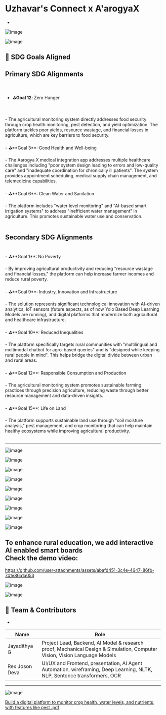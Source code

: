 # Uzhavar's Connect x A'arogyaX
-

![image](https://github.com/user-attachments/assets/decd4165-cd35-43cf-909a-677a5753516b)

![image](https://github.com/user-attachments/assets/325b04ca-89c8-427c-bc39-b094588d4c53)

## 🎯 SDG Goals Aligned
Primary SDG Alignments
-
<br/>

-  ⛳**Goal 12**: Zero Hunger
<br/>
<br/>
  -  The agricultural monitoring system directly addresses food security through crop health monitoring, pest detection, and yield optimization. The platform tackles poor yields, resource wastage, and financial losses in agriculture, which are key barriers to food security.
<br/>
<br/>
-  ⛳**Goal 3**: Good Health and Well-being
<br/>
<br/>
  -  The Aarogya X medical integration app addresses multiple healthcare challenges including "poor system design leading to errors and low-quality care" and "inadequate coordination for chronically ill patients". The system provides appointment scheduling, medical supply chain management, and telemedicine capabilities.
<br/>
<br/>
-  ⛳**Goal 6**: Clean Water and Sanitation
<br/>
<br/>
  -  The platform includes "water level monitoring" and "AI-based smart irrigation systems" to address "inefficient water management" in agriculture. This promotes sustainable water use and conservation.
<br/>
<br/>

Secondary SDG Alignments
-
<br/>
-  ⛳**Goal 1**: No Poverty
<br/>
<br/>
  -  By improving agricultural productivity and reducing "resource wastage and financial losses," the platform can help increase farmer incomes and reduce rural poverty.
<br/>
<br/>
-  ⛳**Goal 9**: Industry, Innovation and Infrastructure
<br/>
<br/>
  -  The solution represents significant technological innovation with AI-driven analytics, IoT sensors (future aspects, as of now Yolo Based Deep Learning Models are running), and digital platforms that modernize both agricultural and healthcare infrastructure.
<br/>
<br/>
-  ⛳**Goal 10**: Reduced Inequalities
<br/>
<br/>
  -  The platform specifically targets rural communities with "multilingual and multimodal chatbot for agro-based queries" and is "designed while keeping rural people in mind". This helps bridge the digital divide between urban and rural areas.
<br/>
<br/>
-  ⛳**Goal 12**: Responsible Consumption and Production
<br/>
<br/>
  -  The agricultural monitoring system promotes sustainable farming practices through precision agriculture, reducing waste through better resource management and data-driven insights.
<br/>
<br/>
-  ⛳**Goal 15**: Life on Land
<br/>
<br/>
  -  The platform supports sustainable land use through "soil moisture analysis," pest management, and crop monitoring that can help maintain healthy ecosystems while improving agricultural productivity.
<br/>
<br/>

---

![image](https://github.com/user-attachments/assets/abb70aa8-7374-454b-bb86-04cf9c7449f9)

![image](https://github.com/user-attachments/assets/b8c476d7-63ab-45cc-aa13-9a7f5ff9a974)

![image](https://github.com/user-attachments/assets/685dcaf2-45fd-461c-b8f3-469c227d771a)

![image](https://github.com/user-attachments/assets/e2b38758-2f1c-4093-9715-2185d467973b)

![image](https://github.com/user-attachments/assets/affca62d-349b-4496-8313-17fcfa7ac281)

![image](https://github.com/user-attachments/assets/06ce43c5-1ddc-4575-93c8-cd56ad244fa6)

![image](https://github.com/user-attachments/assets/6cc6311b-66b8-4eea-acb2-1a62ed7727c2)

![image](https://github.com/user-attachments/assets/8f08b1ef-be97-40e0-84af-e8eb5f15aae2)

![image](https://github.com/user-attachments/assets/19381c20-56c7-4db4-b4a8-5d2d9c600cbe)

To enhance rural education, we add interactive AI enabled smart boards
<br/>
Check the demo video:
-


https://github.com/user-attachments/assets/abafd451-3c4e-4647-86fb-741e86a1a053

![image](https://github.com/user-attachments/assets/c1e40bae-7e70-4997-916c-2c423d702c9a)

![image](https://github.com/user-attachments/assets/33b4937f-afa5-4c9c-85de-071631e74cc6)

## 🧠 Team & Contributors
-

| Name               | Role                                                                                                                      |
|------------------- |---------------------------------------------------------------------------------------------------------------------------|
| Jayadithya G       | Project Lead, Backend, AI Model & research proof, Mechanical Design & Simulation, Computer Vision, Vision Language Models |                                 
| Rex Joson Deva     | UI/UX and Frontend, presentation, AI Agent Automation, wireframing, Deep Learning, NLTK, NLP, Sentence transformers, OCR  | 

---

![image](https://github.com/user-attachments/assets/1177e0e8-5d69-4a6c-a38c-a2673da32ccc)








[Build a digital platform to monitor crop health, water levels, and nutrients, with features like pest .pdf](https://github.com/user-attachments/files/20408963/Build.a.digital.platform.to.monitor.crop.health.water.levels.and.nutrients.with.features.like.pest.pdf)

